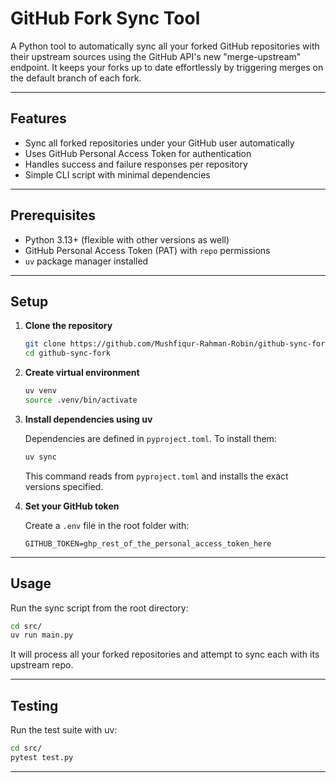 # GitHub Fork Sync Tool

A Python tool to automatically sync all your forked GitHub repositories with their upstream sources using the GitHub API's new "merge-upstream" endpoint. It keeps your forks up to date effortlessly by triggering merges on the default branch of each fork.

---

## Features

- Sync all forked repositories under your GitHub user automatically
- Uses GitHub Personal Access Token for authentication
- Handles success and failure responses per repository
- Simple CLI script with minimal dependencies

---

## Prerequisites

- Python 3.13+ (flexible with other versions as well)
- GitHub Personal Access Token (PAT) with `repo` permissions
- `uv` package manager installed

---

## Setup

1. **Clone the repository**

   ```bash
   git clone https://github.com/Mushfiqur-Rahman-Robin/github-sync-fork.git
   cd github-sync-fork
   ```

2. **Create virtual environment**

   ```bash
   uv venv
   source .venv/bin/activate
   ```

3. **Install dependencies using uv**

   Dependencies are defined in `pyproject.toml`. To install them:

   ```bash
   uv sync
   ```

   This command reads from `pyproject.toml` and installs the exact versions specified.

4. **Set your GitHub token**

   Create a `.env` file in the root folder with:

   ```
   GITHUB_TOKEN=ghp_rest_of_the_personal_access_token_here
   ```

---

## Usage

Run the sync script from the root directory:

```bash
cd src/
uv run main.py
```

It will process all your forked repositories and attempt to sync each with its upstream repo.

---

## Testing

Run the test suite with uv:

```bash
cd src/
pytest test.py
```

---